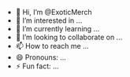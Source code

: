 - 👋 Hi, I’m @ExoticMerch
- 👀 I’m interested in ...
- 🌱 I’m currently learning ...
- 💞️ I’m looking to collaborate on ...
- 📫 How to reach me ...
- 😄 Pronouns: ...
- ⚡ Fun fact: ...

<!---
ExoticMerch/ExoticMerch is a ✨ special ✨ repository because its `README.md` (this file) appears on your GitHub profile.
You can click the Preview link to take a look at your changes.
--->
